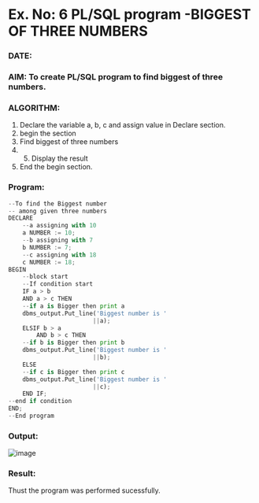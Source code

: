 # Ex. No: 6 PL/SQL program -BIGGEST OF THREE NUMBERS  
### DATE: 
### AIM: To create PL/SQL program to find biggest of three numbers.

### ALGORITHM:
1. Declare the variable a, b, c and assign value in Declare section.
2. begin the section
3. Find biggest of three numbers 
4. 5. Display the result 
6. End the begin section.

### Program:
```python
--To find the Biggest number
-- among given three numbers
DECLARE
	--a assigning with 10
	a NUMBER := 10;
	--b assigning with 7
	b NUMBER := 7;
	--c assigning with 18
	c NUMBER := 18;
BEGIN
	--block start
	--If condition start
	IF a > b
	AND a > c THEN
	--if a is Bigger then print a
	dbms_output.Put_line('Biggest number is '
						||a);
	ELSIF b > a
		AND b > c THEN
	--if b is Bigger then print b
	dbms_output.Put_line('Biggest number is '
						||b);
	ELSE
	--if c is Bigger then print c
	dbms_output.Put_line('Biggest number is '
						||c);
	END IF;
--end if condition
END;
--End program
```
### Output:
![image](https://github.com/chandrumathiyazhagan/DBMS/assets/119393023/040f0d71-be51-4843-8166-94a8b7ebfae9)


### Result:
Thust the program was performed sucessfully.
